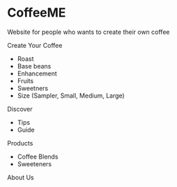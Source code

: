 # CoffeeME
Website for people who wants to create their own coffee
<p>Create Your Coffee
  <ul>
    <li>Roast</li>
    <li>Base beans</li>
    <li>Enhancement</li>
    <li>Fruits</li>
    <li>Sweetners</li>
    <li>Size (Sampler, Small, Medium, Large)</li>
  </ul>
</p>
<p>Discover
  <ul>
    <li>Tips</li>
    <li>Guide</li>
  </ul>
</p>
<p> Products
  <ul>
    <li>Coffee Blends</li>
    <li>Sweeteners</li>
  </ul
</p>
<p>About Us
</p>
